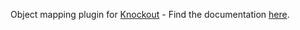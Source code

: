 Object mapping plugin for [Knockout](http://knockoutjs.com/) - Find the documentation [here](http://knockoutjs.com/documentation/plugins-mapping.html).
